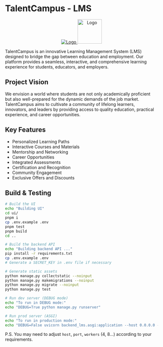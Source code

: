# TalentCampus - LMS

<div align="center">
  <a href="https://gitpod.io/from-referrer/">
    <img src="https://gitpod.io/button/open-in-gitpod.svg" alt="Logo" width="auto">
  </a>

  <a href="https://koyeb.com">
    <img src="https://www.koyeb.com/static/images/icons/koyeb.svg" alt="Logo" width="80" height="80">
  </a>
</div>

TalentCampus is an innovative Learning Management System (LMS) designed to bridge the gap between education and employment. Our platform provides a seamless, interactive, and comprehensive learning experience for students, educators, and employers.

## Project Vision

We envision a world where students are not only academically proficient but also well-prepared for the dynamic demands of the job market. TalentCampus aims to cultivate a community of lifelong learners, innovators, and leaders by providing access to quality education, practical experience, and career opportunities.

## Key Features

- Personalized Learning Paths
- Interactive Courses and Materials
- Mentorship and Networking
- Career Opportunities
- Integrated Assessments
- Certification and Recognition
- Community Engagement
- Exclusive Offers and Discounts

## Build & Testing

```bash
# Build the UI
echo "Building UI"
cd ui/
pnpm i
cp .env.example .env
pnpm test
pnpm build
cd ..

# Build the backend API
echo "Building backend API ..."
pip install -r requirements.txt
cp .env.example .env
# Generate a SECRET_KEY in .env file if necessary

# Generate static assets
python manage.py collectstatic --noinput
python manage.py makemigrations --noinput
python manage.py migrate --noinput
python manage.py test

# Run dev server (DEBUG mode)
echo "To run in DEBUG mode:"
echo "DEBUG=True python manage.py runserver"

# Run prod server (ASGI)
echo "To run in production mode:"
echo "DEBUG=False uvicorn backend_lms.asgi:application --host 0.0.0.0 --port 8000 --workers 2"
```

P.S. You may need to adjust `host`, `port`, `workers` (4, 8...) according to your requirements.